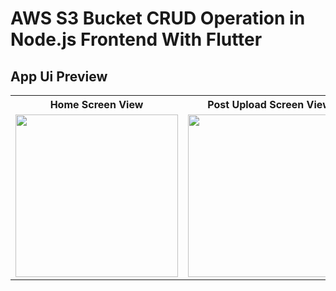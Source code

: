 # AWS S3 Bucket CRUD Operation in Node.js Frontend With Flutter

## App Ui Preview

<table>
  
  
<tr>                    
   <th> Home Screen View</th>
   <th> Post Upload Screen View</th>
   <th> ImagePick Screen View</th>
   <th> image add View</th>
</tr>  



  

  
<tr>

<td>
  <img src="https://github.com/mdsomad/AWS-S3-Bucket-CRUD-Operation_in_Node.js/assets/103892160/5724c056-1880-4b2c-ad03-7cfd29924866" width="260"/>
</td>

<td>
  <img src="https://github.com/mdsomad/AWS-S3-Bucket-CRUD-Operation_in_Node.js/assets/103892160/d993827b-0a84-4e31-a815-fb3a5d745f73" width="260"/>
</td>

<td>
  <img src="https://github.com/mdsomad/AWS-S3-Bucket-CRUD-Operation_in_Node.js/assets/103892160/56d2b52d-d909-4020-8935-af4c4bb63795" width="260"/>
</td>
<td>
  <img src="https://github.com/mdsomad/AWS-S3-Bucket-CRUD-Operation_in_Node.js/assets/103892160/f0b46036-e2bd-4591-831e-95d41b0d09b4" width="260"/>
</td>

</tr>

</table>
<!-- sudo service mongod start -->
